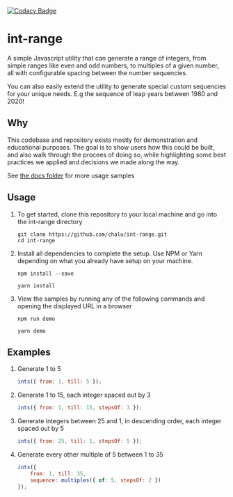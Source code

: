 [![Codacy Badge](https://api.codacy.com/project/badge/Grade/d9e9f0f2f0134e538327a072606dec71)](https://www.codacy.com/manual/chalu/int-range?utm_source=github.com&amp;utm_medium=referral&amp;utm_content=chalu/int-range&amp;utm_campaign=Badge_Grade)

# int-range

A simple Javascript utility that can generate a range of integers, from simple ranges like even and odd numbers, to multiples of a given number, all with configurable spacing between the number sequencies.

You can also easily extend the utility to generate special custom sequencies for your unique needs. E.g the sequence of leap years between 1980 and 2020!

## Why

This codebase and repository exists mostly for demonstration and educational purposes. The goal is to show users how this could be built, and also walk through the procees of doing so, while highlighting some best practices we applied and decisions we made along the way. 

See [the docs folder](https://chalu.github.io/int-range/index.html) for more usage samples

## Usage

1.  To get started, clone this repository to your local machine and go into the int-range directory

    ```console
    git clone https://github.com/chalu/int-range.git
    cd int-range
    ```

2.  Install all dependencies to complete the setup. Use NPM or Yarn depending on what you already have setup on your machine.

    ```console
    npm install --save
    ```

    ```console
    yarn install
    ```

3.  View the samples by running any of the following commands and opening the displayed URL in a browser

    ```console
    npm run demo
    ```

    ```console
    yarn demo
    ```

## Examples

1.  Generate 1 to 5 

    ```javascript
    ints({ from: 1, till: 5 });
    ```

2.  Generate 1 to 15, each integer spaced out by 3

    ```javascript
    ints({ from: 1, till: 15, stepsOf: 3 });
    ```

3.  Generate integers between 25 and 1, in descending order, each integer spaced out by 5

    ```javascript
    ints({ from: 25, till: 1, stepsOf: 5 });
    ```

4.  Generate every other multiple of 5 between 1 to 35
    ```javascript
    ints({ 
        from: 1, till: 35, 
        sequence: multiples({ of: 5, stepsOf: 2 })
    });
    ```